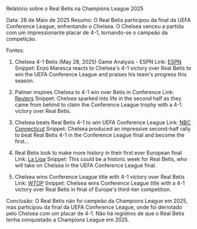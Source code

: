 Relatório sobre o Real Betis na Champions League 2025

Data: 28 de Maio de 2025
Resumo: O Real Betis participou da final da UEFA Conference League, enfrentando o Chelsea. O Chelsea venceu a partida com um impressionante placar de 4-1, tornando-se o campeão da competição.

Fontes: 
1. Chelsea 4-1 Betis (May 28, 2025) Game Analysis - ESPN
   Link: [ESPN](https://www.espn.com/soccer/report/_/gameId/733676)
   Snippet: Enzo Maresca reacts to Chelsea's 4-1 victory over Real Betis to win the UEFA Conference League and praises his team's progress this season.
   
2. Palmer inspires Chelsea to 4-1 win over Betis in Conference 
   Link: [Reuters](https://www.reuters.com/sports/soccer/palmer-inspires-chelsea-victory-conference-league-final-2025-05-28/)
   Snippet: Chelsea sparked into life in the second half as they came from behind to claim the Conference League trophy with a 4-1 victory over Real Betis.

3. Chelsea beats Real Betis 4-1 to win UEFA Conference League
   Link: [NBC Connecticut](https://www.nbcconnecticut.com/news/sports/soccer/chelsea-real-betis-conference-final-score/3575059/)
   Snippet: Chelsea produced an impressive second-half rally to beat Real Betis 4-1 in the Conference League final and become the first...

4. Real Betis look to make more history in their first ever European final
   Link: [La Liga](https://www.laliga.com/en-US/news/real-betis-look-to-make-more-history-in-their-first-ever-european-final)
   Snippet: This could be a historic week for Real Betis, who will take on Chelsea in the UEFA Conference League final.

5. Chelsea wins Conference League title with 4-1 victory over Real Betis
   Link: [WTOP](https://wtop.com/sports/2025/05/chelsea-wins-conference-league-title-with-4-1-victory-over-real-betis-in-final-of-europes-third-tier-competition/)
   Snippet: Chelsea wins Conference League title with a 4-1 victory over Real Betis in final of Europe's third-tier competition.

Conclusão: O Real Betis não foi campeão da Champions League em 2025, mas participou da final da UEFA Conference League, onde foi derrotado pelo Chelsea com um placar de 4-1. Não há registros de que o Real Betis tenha conquistado a Champions League em 2025.